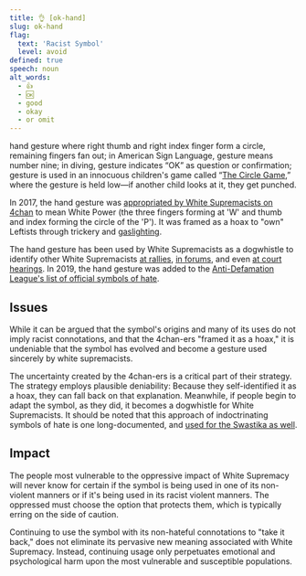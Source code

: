 ```yaml
---
title: 👌 [ok-hand]
slug: ok-hand
flag:
  text: 'Racist Symbol'
  level: avoid
defined: true
speech: noun
alt_words:
  - 👍
  - 🆗
  - good
  - okay
  - or omit
---
```


hand gesture where right thumb and right index finger form a circle, remaining fingers fan out; in American Sign Language, gesture means number nine; in diving, gesture indicates “OK” as question or confirmation; gesture is used in an innocuous children's game called “[The Circle Game](https://www.vice.com/en_uk/article/wj8e74/searching-for-the-man-behind-the-circle-game),” where the gesture is held low—if another child looks at it, they get punched.

In 2017, the hand gesture was [appropriated by White Supremacists on 4chan](https://knowyourmeme.com/memes/ok-symbol-%F0%9F%91%8C) to mean White Power (the three fingers forming at 'W' and thumb and index forming the circle of the 'P'). It was framed as a hoax to "own" Leftists through trickery and [gaslighting](/definitions/gaslighting).

The hand gesture has been used by White Supremacists as a dogwhistle to identify other White Supremacists [at rallies](https://mashable.com/article/milo-yiannopoulos-banned-from-furry-convention/), [in forums](https://www.splcenter.org/hatewatch/2018/09/18/ok-sign-white-power-symbol-or-just-right-wing-troll), and even [at court hearings](https://nypost.com/2019/03/15/suspected-new-zealand-shooter-appears-in-court/). In 2019, the hand gesture was added to the [Anti-Defamation League's list of official symbols of hate](https://www.adl.org/news/press-releases/ok-and-other-alt-right-memes-and-slogans-added-to-adls-hate-symbols-database).

## Issues

While it can be argued that the symbol's origins and many of its uses do not imply racist connotations, and that the 4chan-ers "framed it as a hoax," it is undeniable that the symbol has evolved and become a gesture used sincerely by white supremacists.

The uncertainty created by the 4chan-ers is a critical part of their strategy. The strategy employs plausible deniability: Because they self-identified it as a hoax, they can fall back on that explanation. Meanwhile, if people begin to adapt the symbol, as they did, it becomes a dogwhistle for White Supremacists. It should be noted that this approach of indoctrinating symbols of hate is one long-documented, and [used for the Swastika as well](https://theconversation.com/how-nazis-twisted-the-swastika-into-a-symbol-of-hate-83020).

## Impact

The people most vulnerable to the oppressive impact of White Supremacy will never know for certain if the symbol is being used in one of its non-violent manners or if it's being used in its racist violent manners. The oppressed must choose the option that protects them, which is typically erring on the side of caution.

Continuing to use the symbol with its non-hateful connotations to "take it back," does not eliminate its pervasive new meaning associated with White Supremacy. Instead, continuing usage only perpetuates emotional and psychological harm upon the most vulnerable and susceptible populations.
